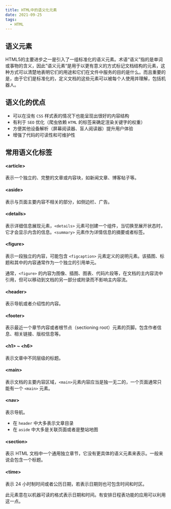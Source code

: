 ```yaml
---
title: HTML中的语义化元素
date: 2021-09-25
tags:
  - HTML
---
```


## 语义元素

HTML5的主要进步之一是引入了一组标准化的语义元素。术语“语义”指的是单词或事物的含义，因此”语义元素“是用于以更有意义的方式标记文档结构的元素，这种方式可以清楚地表明它们的用途和它们在文件中服务的目的是什么。而且重要的是，由于它们是标准化的，定义文档的这些元素可以被每个人使用并理解，包括机器人。

## 语义化的优点

- 可以在没有 `CSS` 样式表的情况下也能呈现出很好的内容结构
- 有利于 `SEO` 优化（爬虫依赖 `HTML` 的标签来确定渲染关键字的权重）
- 方便其他设备解析（屏幕阅读器、盲人阅读器）提升用户体验
- 增强了代码的可读性和可维护性

## 常用语义化标签

#### \<article\>

表示一个独立的、完整的文章或内容块，如新闻文章、博客帖子等。

#### \<aside\>

表示与页面主要内容不相关的部分，如侧边栏、广告。

#### \<details\>

表示详细信息展现元素，`<details>` 元素可创建一个组件，当切换至展开状态时，它才会显示内含的信息。`<summary>` 元素作为详情信息的摘要或者标签。

#### \<figure\>

表示一段独立的内容，可能包含 `<figcaption>` 元素定义的说明元素。该插图、标题和其中的内容通常作为一个独立的引用单元。

通常，`<figure>` 的内容为图像、插图、图表、代码片段等，在文档的主内容流中引用，但可以移动到文档的另一部分或附录而不影响主内容流。

#### \<header\>

表示导航或者介绍性的内容。

#### \<footer\>

表示最近一个章节内容或者根节点（sectioning root）元素的页脚。包含作者信息、相关链接、版权信息等。

#### \<h1\> ~ \<h6\>

表示文章中不同层级的标题。

#### \<main\>

表示文档的主要内容区域，`<main>`元素内容应当是独一无二的，一个页面通常只能有一个 `<main>` 元素。

#### \<nav\>

表示导航。

 - 在 `header` 中大多表示文章目录
 - 在 `aside` 中大多是关联页面或者是整站地图

#### \<section\>

表示 HTML 文档中一个通用独立章节，它没有更具体的语义元素来表示。一般来说会包含一个标题。

#### \<time\>

表示 24 小时制时间或者公历日期，若表示日期则也可包含时间和时区。

此元素意在以机器可读的格式表示日期和时间。有安排日程表功能的应用可以利用这一点。